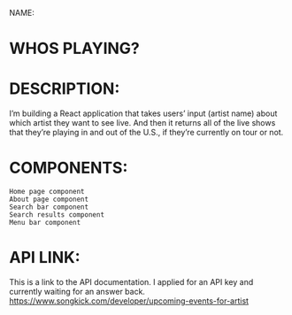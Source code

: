 NAME:
# WHOS PLAYING?

# DESCRIPTION:
I’m building a React application that takes users’ input (artist name) about which artist they want to see live. And then it returns all of the live shows that they’re playing in and out of the U.S., if they’re currently on tour or not.

# COMPONENTS:
	Home page component
	About page component
	Search bar component
	Search results component
	Menu bar component

# API LINK:
This is a link to the API documentation. I applied for an API key and currently waiting for an answer back.
https://www.songkick.com/developer/upcoming-events-for-artist

